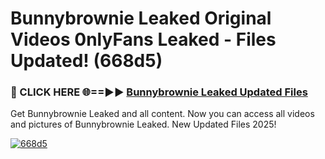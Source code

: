 # Bunnybrownie Leaked Original Videos 0nlyFans Leaked - Files Updated! (668d5)

<h3>🔴 CLICK HERE 🌐==►► <a href="https://tinyurl.com/2wckxsce" rel="nofollow">Bunnybrownie Leaked Updated Files</a></h3>

Get Bunnybrownie Leaked and all content. Now you can access all videos and pictures of Bunnybrownie Leaked. New Updated Files 2025!

[![668d5](https://i.imgur.com/AFduVYN.gif)](https://tinyurl.com/2wckxsce)

